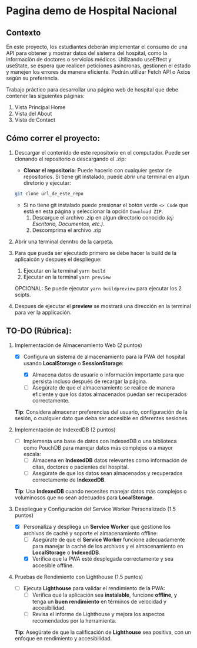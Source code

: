 # Pagina demo de Hospital Nacional

## Contexto

En este proyecto, los estudiantes deberán implementar el consumo de una API para obtener y mostrar datos del sistema del hospital, como la información de doctores o servicios médicos.
Utilizando useEffect y useState, se espera que realicen peticiones asíncronas, gestionen el estado y manejen los errores de manera eficiente. Podrán utilizar Fetch API o Axios según su preferencia.

Trabajo práctico para desarrollar una página web de hospital que debe contener las siguientes páginas:

1. Vista Principal Home
2. Vista del About
3. Vista de Contact

## Cómo correr el proyecto:

1. Descargar el contenido de este repositorio en el computador. Puede ser clonando el repositorio o descargando el .zip:

   - **Clonar el repositorio**: Puede hacerlo con cualquier gestor de repositorios. Si tiene git instalado, puede abrir una terminal en algun diretorio y ejecutar:

   ```bash
   git clone url_de_este_repo
   ```

   - Si no tiene git instalado puede presionar el botón verde `<> Code` que está en esta página y seleccionar la opción `Download ZIP`.
     1. Descargue el archivo .zip en algun directorio conocido _(ej: Escritorio, Documentos, etc.)_.
     2. Descomprima el archivo .zip

2. Abrir una terminal denntro de la carpeta.
3. Para que pueda ser ejecutado primero se debe hacer la build de la aplicaicón y despues el despliegue:

   1. Ejecutar en la terminal `yarn build`
   2. Ejecutar en la terminal `yarn preview`

   OPCIONAL: Se puede ejecutar `yarn buildpreview` para ejecutar los 2 scipts.

4. Despues de ejecutar el **preview** se mostrará una dirección en la terminal para ver la applicación.

## TO-DO (Rúbrica):

1. Implementación de Almacenamiento Web (2 puntos)

   - [x] Configura un sistema de almacenamiento para la PWA del hospital usando **LocalStorage** o **SessionStorage**:

     - [x] Almacena datos de usuario o información importante para que persista incluso después de recargar la página.
     - [ ] Asegúrate de que el almacenamiento se realice de manera eficiente y que los datos almacenados puedan ser recuperados correctamente.

   **Tip**: Considera almacenar preferencias del usuario, configuración de la sesión, o cualquier dato que deba ser accesible en diferentes sesiones.

2. Implementación de IndexedDB (2 puntos)

   - [ ] Implementa una base de datos con IndexedDB o una biblioteca como PouchDB para manejar datos más complejos o a mayor escala:
     - [ ] Almacena en **IndexedDB** datos relevantes como información de citas, doctores o pacientes del hospital.
     - [ ] Asegúrate de que los datos sean almacenados y recuperados correctamente de **IndexedDB**.

   **Tip**: Usa **IndexedDB** cuando necesites manejar datos más complejos o voluminosos que no sean adecuados para **LocalStorage**.

3. Despliegue y Configuración del Service Worker Personalizado (1.5 puntos)

   - [x] Personaliza y despliega un **Service Worker** que gestione los archivos de caché y soporte el almacenamiento offline:
     - [ ] Asegúrate de que el **Service Worker** funcione adecuadamente para manejar la caché de los archivos y el almacenamiento en **LocalStorage** o **IndexedDB**.
     - [x] Verifica que la PWA esté desplegada correctamente y sea accesible offline.

4. Pruebas de Rendimiento con Lighthouse (1.5 puntos)

   - [ ] Ejecuta **Lighthouse** para validar el rendimiento de la PWA:
     - [ ] Verifica que la aplicación sea **instalable**, funcione **offline**, y tenga un **buen rendimiento** en términos de velocidad y accesibilidad.
     - [ ] Revisa el informe de Lighthouse y mejora los aspectos recomendados por la herramienta.

   **Tip**: Asegúrate de que la calificación de **Lighthouse** sea positiva, con un enfoque en rendimiento y accesibilidad.
